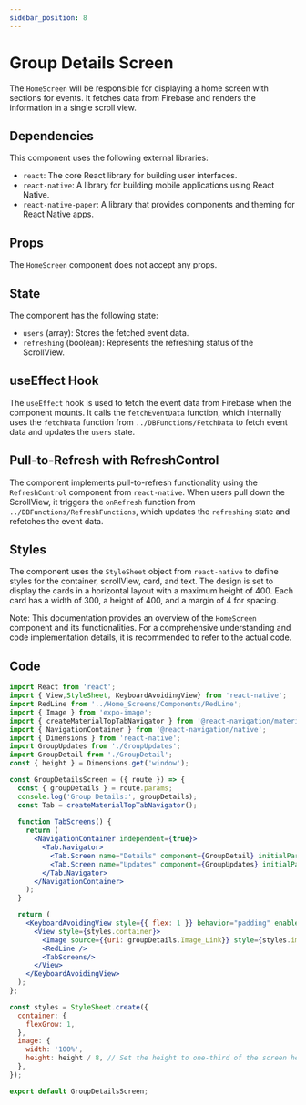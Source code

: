 ```yaml
---
sidebar_position: 8
---
```


# Group Details Screen

The `HomeScreen` will be responsible for displaying a home screen with sections for events. It fetches data from Firebase and renders the information in a single scroll view.

## Dependencies

This component uses the following external libraries:

- `react`: The core React library for building user interfaces.
- `react-native`: A library for building mobile applications using React Native.
- `react-native-paper`: A library that provides components and theming for React Native apps.


## Props

The `HomeScreen` component does not accept any props.

## State

The component has the following state:

- `users` (array): Stores the fetched event data.
- `refreshing` (boolean): Represents the refreshing status of the ScrollView.


## useEffect Hook

The `useEffect` hook is used to fetch the event data from Firebase when the component mounts. It calls the `fetchEventData` function, which internally uses the `fetchData` function from `../DBFunctions/FetchData` to fetch event data and updates the `users` state.


## Pull-to-Refresh with RefreshControl

The component implements pull-to-refresh functionality using the `RefreshControl` component from `react-native`. When users pull down the ScrollView, it triggers the `onRefresh` function from `../DBFunctions/RefreshFunctions`, which updates the `refreshing` state and refetches the event data.



## Styles

The component uses the `StyleSheet` object from `react-native` to define styles for the container, scrollView, card, and text. The design is set to display the cards in a horizontal layout with a maximum height of 400. Each card has a width of 300, a height of 400, and a margin of 4 for spacing.

Note: This documentation provides an overview of the `HomeScreen` component and its functionalities. For a comprehensive understanding and code implementation details, it is recommended to refer to the actual code.




## Code

```jsx
import React from 'react';
import { View,StyleSheet, KeyboardAvoidingView} from 'react-native';
import RedLine from '../Home_Screens/Components/RedLine';
import { Image } from 'expo-image';
import { createMaterialTopTabNavigator } from '@react-navigation/material-top-tabs';
import { NavigationContainer } from '@react-navigation/native';
import { Dimensions } from 'react-native';
import GroupUpdates from './GroupUpdates';
import GroupDetail from './GroupDetail';
const { height } = Dimensions.get('window');

const GroupDetailsScreen = ({ route }) => {
  const { groupDetails } = route.params;
  console.log('Group Details:', groupDetails);
  const Tab = createMaterialTopTabNavigator();
  
  function TabScreens() {
    return (
      <NavigationContainer independent={true}>
        <Tab.Navigator>
          <Tab.Screen name="Details" component={GroupDetail} initialParams={{groupDetails}}/>
          <Tab.Screen name="Updates" component={GroupUpdates} initialParams={{groupDetails}}/>
        </Tab.Navigator>
      </NavigationContainer>
    );
  }

  return (
    <KeyboardAvoidingView style={{ flex: 1 }} behavior="padding" enabled>
      <View style={styles.container}>
        <Image source={{uri: groupDetails.Image_Link}} style={styles.image}/>
        <RedLine />
        <TabScreens/>
      </View>
    </KeyboardAvoidingView>
  );
};

const styles = StyleSheet.create({
  container: {
    flexGrow: 1,
  },
  image: {
    width: '100%',
    height: height / 8, // Set the height to one-third of the screen height
  },
});

export default GroupDetailsScreen;

```